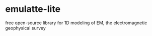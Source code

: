 # emulatte-lite
free open-source library for 1D modeling of EM, the electromagnetic geophysical survey
